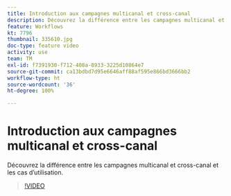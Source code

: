 ```yaml
---
title: Introduction aux campagnes multicanal et cross-canal
description: Découvrez la différence entre les campagnes multicanal et cross-canal et les cas d’utilisation.
feature: Workflows
kt: 7796
thumbnail: 335610.jpg
doc-type: feature video
activity: use
team: TM
exl-id: f7391930-f712-408a-8933-3225d10864e7
source-git-commit: ca13bdbd7d95e6646aff88af595e866bd3666bb2
workflow-type: ht
source-wordcount: '36'
ht-degree: 100%

---
```


# Introduction aux campagnes multicanal et cross-canal

Découvrez la différence entre les campagnes multicanal et cross-canal et les cas d’utilisation.

>[!VIDEO](https://video.tv.adobe.com/v/335610?quality=12)
